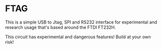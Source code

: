 # FTAG
This is a simple USB to Jtag, SPI and RS232 interface for experimental and research usage that's based around the FTDI FT232H.

This circuit has experimental and dangerous features! Build at your own risk!
